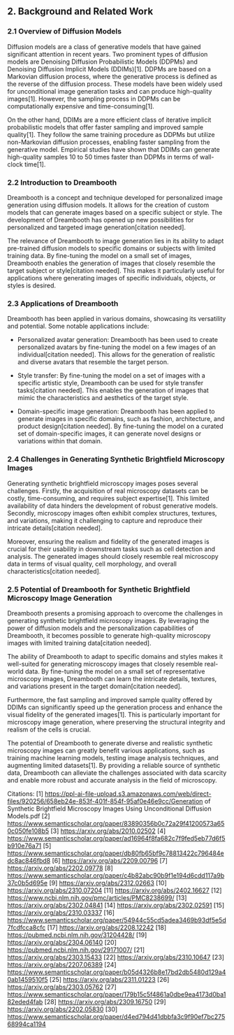 ## 2. Background and Related Work

### 2.1 Overview of Diffusion Models

Diffusion models are a class of generative models that have gained significant attention in recent years. Two prominent types of diffusion models are Denoising Diffusion Probabilistic Models (DDPMs) and Denoising Diffusion Implicit Models (DDIMs)[1]. DDPMs are based on a Markovian diffusion process, where the generative process is defined as the reverse of the diffusion process. These models have been widely used for unconditional image generation tasks and can produce high-quality images[1]. However, the sampling process in DDPMs can be computationally expensive and time-consuming[1].

On the other hand, DDIMs are a more efficient class of iterative implicit probabilistic models that offer faster sampling and improved sample quality[1]. They follow the same training procedure as DDPMs but utilize non-Markovian diffusion processes, enabling faster sampling from the generative model. Empirical studies have shown that DDIMs can generate high-quality samples 10 to 50 times faster than DDPMs in terms of wall-clock time[1].

### 2.2 Introduction to Dreambooth

Dreambooth is a concept and technique developed for personalized image generation using diffusion models. It allows for the creation of custom models that can generate images based on a specific subject or style. The development of Dreambooth has opened up new possibilities for personalized and targeted image generation[citation needed].

The relevance of Dreambooth to image generation lies in its ability to adapt pre-trained diffusion models to specific domains or subjects with limited training data. By fine-tuning the model on a small set of images, Dreambooth enables the generation of images that closely resemble the target subject or style[citation needed]. This makes it particularly useful for applications where generating images of specific individuals, objects, or styles is desired.

### 2.3 Applications of Dreambooth

Dreambooth has been applied in various domains, showcasing its versatility and potential. Some notable applications include:

- Personalized avatar generation: Dreambooth has been used to create personalized avatars by fine-tuning the model on a few images of an individual[citation needed]. This allows for the generation of realistic and diverse avatars that resemble the target person.

- Style transfer: By fine-tuning the model on a set of images with a specific artistic style, Dreambooth can be used for style transfer tasks[citation needed]. This enables the generation of images that mimic the characteristics and aesthetics of the target style.

- Domain-specific image generation: Dreambooth has been applied to generate images in specific domains, such as fashion, architecture, and product design[citation needed]. By fine-tuning the model on a curated set of domain-specific images, it can generate novel designs or variations within that domain.

### 2.4 Challenges in Generating Synthetic Brightfield Microscopy Images

Generating synthetic brightfield microscopy images poses several challenges. Firstly, the acquisition of real microscopy datasets can be costly, time-consuming, and requires subject expertise[1]. This limited availability of data hinders the development of robust generative models. Secondly, microscopy images often exhibit complex structures, textures, and variations, making it challenging to capture and reproduce their intricate details[citation needed].

Moreover, ensuring the realism and fidelity of the generated images is crucial for their usability in downstream tasks such as cell detection and analysis. The generated images should closely resemble real microscopy data in terms of visual quality, cell morphology, and overall characteristics[citation needed].

### 2.5 Potential of Dreambooth for Synthetic Brightfield Microscopy Image Generation

Dreambooth presents a promising approach to overcome the challenges in generating synthetic brightfield microscopy images. By leveraging the power of diffusion models and the personalization capabilities of Dreambooth, it becomes possible to generate high-quality microscopy images with limited training data[citation needed].

The ability of Dreambooth to adapt to specific domains and styles makes it well-suited for generating microscopy images that closely resemble real-world data. By fine-tuning the model on a small set of representative microscopy images, Dreambooth can learn the intricate details, textures, and variations present in the target domain[citation needed].

Furthermore, the fast sampling and improved sample quality offered by DDIMs can significantly speed up the generation process and enhance the visual fidelity of the generated images[1]. This is particularly important for microscopy image generation, where preserving the structural integrity and realism of the cells is crucial.

The potential of Dreambooth to generate diverse and realistic synthetic microscopy images can greatly benefit various applications, such as training machine learning models, testing image analysis techniques, and augmenting limited datasets[1]. By providing a reliable source of synthetic data, Dreambooth can alleviate the challenges associated with data scarcity and enable more robust and accurate analysis in the field of microscopy.

Citations:
[1] https://ppl-ai-file-upload.s3.amazonaws.com/web/direct-files/920256/658eb24e-853f-401f-854f-95af0e46e9cc/Generation of Synthetic Brightfield Microscopy Images Using Unconditional Diffusion Models.pdf
[2] https://www.semanticscholar.org/paper/83890356b0c72a29f41200573a650c050fe108b5
[3] https://arxiv.org/abs/2010.02502
[4] https://www.semanticscholar.org/paper/ad16964f8fa682c7f9fed5eb77d6f5b910e76a71
[5] https://www.semanticscholar.org/paper/db80fb65bf9c78813422c796484edc8ac846fbd8
[6] https://arxiv.org/abs/2209.00796
[7] https://arxiv.org/abs/2202.09778
[8] https://www.semanticscholar.org/paper/c4b82abc90b9f1e194d6cdd117a9b37c0b5d695e
[9] https://arxiv.org/abs/2312.02663
[10] https://arxiv.org/abs/2310.07204
[11] https://arxiv.org/abs/2402.16627
[12] https://www.ncbi.nlm.nih.gov/pmc/articles/PMC8238699/
[13] https://arxiv.org/abs/2302.04841
[14] https://arxiv.org/abs/2302.02591
[15] https://arxiv.org/abs/2310.03337
[16] https://www.semanticscholar.org/paper/54944c55cd5adea3469b93df5e5d7fcdfcca8cfc
[17] https://arxiv.org/abs/2208.12242
[18] https://pubmed.ncbi.nlm.nih.gov/31204428/
[19] https://arxiv.org/abs/2304.06140
[20] https://pubmed.ncbi.nlm.nih.gov/29171007/
[21] https://arxiv.org/abs/2303.15433
[22] https://arxiv.org/abs/2310.10647
[23] https://arxiv.org/abs/2207.06389
[24] https://www.semanticscholar.org/paper/b05d4326b8e17bd2db5480d129a40ab1459510f5
[25] https://arxiv.org/abs/2311.01223
[26] https://arxiv.org/abs/2303.05762
[27] https://www.semanticscholar.org/paper/179b15c5f4861a0dbe9ea4173d0ba182eded4fab
[28] https://arxiv.org/abs/2309.16750
[29] https://arxiv.org/abs/2202.05830
[30] https://www.semanticscholar.org/paper/d4ed794d41dbbfa3c9f90ef7bc27568994ca1194